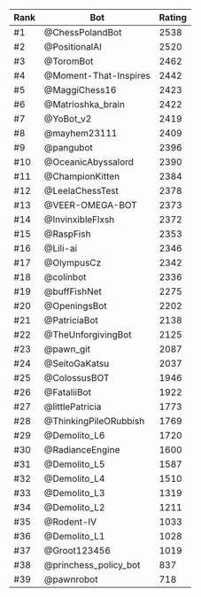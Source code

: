 Rank|Bot|Rating
---|---|---
#1|@ChessPolandBot|2538
#2|@PositionalAI|2520
#3|@ToromBot|2462
#4|@Moment-That-Inspires|2442
#5|@MaggiChess16|2423
#6|@Matrioshka_brain|2422
#7|@YoBot_v2|2419
#8|@mayhem23111|2409
#9|@pangubot|2396
#10|@OceanicAbyssalord|2390
#11|@ChampionKitten|2384
#12|@LeelaChessTest|2378
#13|@VEER-OMEGA-BOT|2373
#14|@InvinxibleFlxsh|2372
#15|@RaspFish|2353
#16|@Lili-ai|2346
#17|@OlympusCz|2342
#18|@colinbot|2336
#19|@buffFishNet|2275
#20|@OpeningsBot|2202
#21|@PatriciaBot|2138
#22|@TheUnforgivingBot|2125
#23|@pawn_git|2087
#24|@SeitoGaKatsu|2037
#25|@ColossusBOT|1946
#26|@FataliiBot|1922
#27|@littlePatricia|1773
#28|@ThinkingPileORubbish|1769
#29|@Demolito_L6|1720
#30|@RadianceEngine|1600
#31|@Demolito_L5|1587
#32|@Demolito_L4|1510
#33|@Demolito_L3|1319
#34|@Demolito_L2|1211
#35|@Rodent-IV|1033
#36|@Demolito_L1|1028
#37|@Groot123456|1019
#38|@princhess_policy_bot|837
#39|@pawnrobot|718
